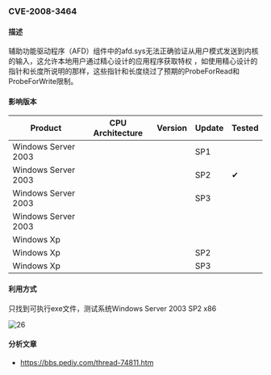### CVE-2008-3464

#### 描述

辅助功能驱动程序（AFD）组件中的afd.sys无法正确验证从用户模式发送到内核的输入，这允许本地用户通过精心设计的应用程序获取特权 ，如使用精心设计的指针和长度所说明的那样，这些指针和长度绕过了预期的ProbeForRead和ProbeForWrite限制。

#### 影响版本

| Product             | CPU Architecture | Version | Update | Tested             |
| ------------------- | ---------------- | ------- | ------ | ------------------ |
| Windows Server 2003 |                  |         | SP1    |                    |
| Windows Server 2003 |                  |         | SP2    | &#10004; |
| Windows Server 2003 |                  |         | SP3    |                    |
| Windows Server 2003 |                  |         |        |                    |
| Windows Xp          |                  |         |        |                    |
| Windows Xp          |                  |         | SP2    |                    |
| Windows Xp          |                  |         | SP3    |                    |

#### 利用方式

只找到可执行exe文件，测试系统Windows Server 2003 SP2 x86

![26](https://raw.github.com/Ascotbe/Image/master/Kernelhub/CVE-2008-3464_win2003_x86.gif)

#### 分析文章
- https://bbs.pediy.com/thread-74811.htm